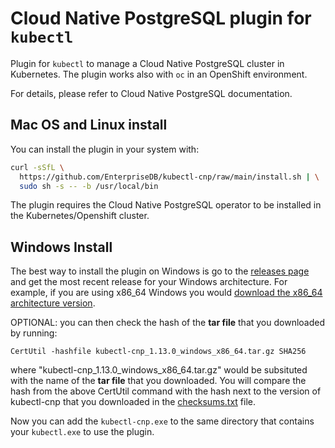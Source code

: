 # Cloud Native PostgreSQL plugin for `kubectl`

Plugin for `kubectl` to manage a Cloud Native PostgreSQL
cluster in Kubernetes. The plugin works also with `oc` in
an OpenShift environment.

For details, please refer to Cloud Native PostgreSQL documentation.

## Mac OS and Linux install
You can install the plugin in your system with:

``` sh
curl -sSfL \
  https://github.com/EnterpriseDB/kubectl-cnp/raw/main/install.sh | \
  sudo sh -s -- -b /usr/local/bin
```

The plugin requires the Cloud Native PostgreSQL operator to be
installed in the Kubernetes/Openshift cluster.

## Windows Install

The best way to install the plugin on Windows is go to the [releases page](https://github.com/EnterpriseDB/kubectl-cnp/releases) and get the most recent release for your Windows architecture. For example, if you are using x86_64 Windows you would [download the x86_64 architecture version](https://github.com/EnterpriseDB/kubectl-cnp/releases/download/v1.13.0/kubectl-cnp_1.13.0_windows_x86_64.tar.gz).

OPTIONAL: you can then check the hash of the **tar file** that you downloaded by running:
```
CertUtil -hashfile kubectl-cnp_1.13.0_windows_x86_64.tar.gz SHA256
```
where "kubectl-cnp_1.13.0_windows_x86_64.tar.gz" would be subsituted with the name of the **tar file** that you downloaded. 
You will compare the hash from the above CertUtil command with the hash next to the version of kubectl-cnp that you downloaded in the [checksums.txt](https://github.com/EnterpriseDB/kubectl-cnp/releases/download/v1.13.0/kubectl-cnp-1.13.0-checksums.txt) file.

Now you can add the ```kubectl-cnp.exe``` to the same directory that contains your ```kubectl.exe``` to use the plugin.

